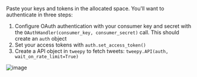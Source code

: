 <!--title={Authentication}-->

Paste your keys and tokens in the allocated space. You'll want to authenticate in three steps:

1. Configure OAuth authentication with your consumer key and secret with the `OAuthHandler(consumer_key, consumer_secret)` call. This should create an `auth` object
2. Set your access tokens with `auth.set_access_token()`
3. Create a API object in `tweepy` to fetch tweets: `tweepy.API(auth, wait_on_rate_limit=True)`

![image](https://images.pexels.com/photos/46148/aircraft-jet-landing-cloud-46148.jpeg?auto=compress&cs=tinysrgb&dpr=2&h=650&w=940)

